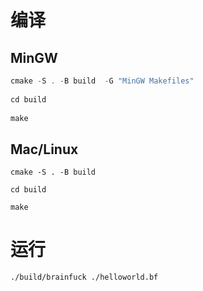 # 编译

## MinGW

```c
cmake -S . -B build  -G "MinGW Makefiles"
    
cd build
    
make
```

## Mac/Linux

`````
cmake -S . -B build

cd build
    
make
`````

# 运行

```bash
./build/brainfuck ./helloworld.bf
```

